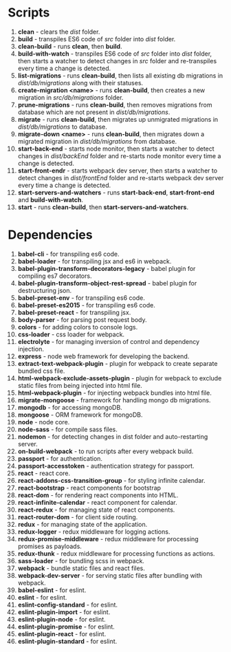 # Scripts
1. **clean** - clears the _dist_ folder.
1. **build** - transpiles ES6 code of _src_ folder into _dist_ folder.
1. **clean-build** - runs **clean**, then **build**.
1. **build-with-watch** - transpiles ES6 code of _src_ folder into _dist_ folder, then starts a watcher to detect changes in _src_ folder and re-transpiles every time a change is detected.
1. **list-migrations** - runs **clean-build**, then lists all existing db migrations in _dist/db/migrations_ along with their statuses.
1. **create-migration \<name\>** - runs **clean-build**, then creates a new migration in _src/db/migrations_ folder.
1. **prune-migrations** - runs **clean-build**, then removes migrations from database which are not present in _dist/db/migrations_.
1. **migrate** - runs **clean-build**, then migrates up unmigrated migrations in _dist/db/migrations_ to database.
1. **migrate-down \<name\>** - runs **clean-build**, then migrates down a migrated migration in _dist/db/migrations_ from database.
1. **start-back-end** - starts node monitor, then starts a watcher to detect changes in _dist/backEnd_ folder and re-starts node monitor every time a change is detected.
1. **start-front-endr** - starts webpack dev server, then starts a watcher to detect changes in _dist/frontEnd_ folder and re-starts webpack dev server every time a change is detected.
1. **start-servers-and-watchers** - runs **start-back-end**, **start-front-end** and **build-with-watch**.
1. **start** - runs **clean-build**, then **start-servers-and-watchers**.
# Dependencies
1. **babel-cli** - for transpiling es6 code.
1. **babel-loader** - for transpiling jsx and es6 in webpack.
1. **babel-plugin-transform-decorators-legacy** - babel plugin for compiling es7 decorators.
1. **babel-plugin-transform-object-rest-spread** - babel plugin for destructuring json.
1. **babel-preset-env** - for transpiling es6 code.
1. **babel-preset-es2015** - for transpiling es6 code.
1. **babel-preset-react** - for transpiling jsx.
1. **body-parser** - for parsing post request body.
1. **colors** - for adding colors to console logs.
1. **css-loader** - css loader for webpack.
1. **electrolyte** - for managing inversion of control and dependency injection.
1. **express** - node web framework for developing the backend.
1. **extract-text-webpack-plugin** - plugin for webpack to create separate bundled css file.
1. **html-webpack-exclude-assets-plugin** - plugin for webpack to exclude static files from being injected into html file.
1. **html-webpack-plugin** - for injecting webpack bundles into html file.
1. **migrate-mongoose** - framework for handling mongo db migrations.
1. **mongodb** - for accessing mongoDB.
1. **mongoose** - ORM framework for mongoDB.
1. **node** - node core.
1. **node-sass** - for compile sass files.
1. **nodemon** - for detecting changes in dist folder and auto-restarting server.
1. **on-build-webpack** - to run scripts after every webpack build.
1. **passport** - for authentication.
1. **passport-accesstoken** - authentication strategy for passport.
1. **react** - react core.
1. **react-addons-css-transition-group** - for styling infinite calendar.
1. **react-bootstrap** - react components for bootstrap
1. **react-dom** - for rendering react components into HTML.
1. **react-infinite-calendar** - react component for calendar.
1. **react-redux** - for managing state of react components.
1. **react-router-dom** - for client side routing.
1. **redux** - for managing state of the application.
1. **redux-logger** - redux middleware for logging actions.
1. **redux-promise-middleware** - redux middleware for processing promises as payloads.
1. **redux-thunk** - redux middleware for processing functions as actions.
1. **sass-loader** - for bundling scss in webpack.
1. **webpack** - bundle static files and react files.
1. **webpack-dev-server** - for serving static files after bundling with webpack.
1. **babel-eslint** - for eslint.
1. **eslint** - for eslint.
1. **eslint-config-standard** - for eslint.
1. **eslint-plugin-import** - for eslint.
1. **eslint-plugin-node** - for eslint.
1. **eslint-plugin-promise** - for eslint.
1. **eslint-plugin-react** - for eslint.
1. **eslint-plugin-standard** - for eslint.